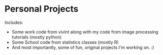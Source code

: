 # Personal Projects
Includes:
- Some work code from vivint along with my code from image processing tutorials (mostly python)
- Some School code from statistics classes (mostly R)
- And most importantly, some of fun, original projects I'm working on. :)
